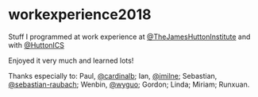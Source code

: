 # workexperience2018
Stuff I programmed at work experience at [@TheJamesHuttonInstitute](https://github.com/TheJamesHuttonInstitute) and with [@HuttonICS](https://github.com/HuttonICS)

Enjoyed it very much and learned lots!

Thanks especially to:
Paul, [@cardinalb](https://github.com/cardinalb); Ian, [@imilne](https://github.com/imilne); Sebastian, [@sebastian-raubach](https://github.com/sebastian-raubach); Wenbin, [@wyguo](https://github.com/wyguo); Gordon; Linda; Miriam; Runxuan.
